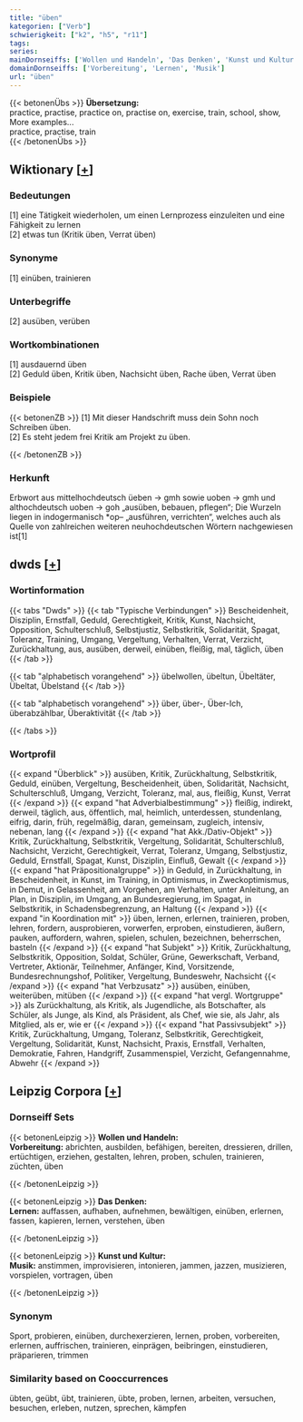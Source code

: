 ```yaml
---
title: "üben"
kategorien: ["Verb"]
schwierigkeit: ["k2", "h5", "r11"]
tags:
series:
mainDornseiffs: ['Wollen und Handeln', 'Das Denken', 'Kunst und Kultur']
domainDornseiffs: ['Vorbereitung', 'Lernen', 'Musik']
url: "üben"
---
```


{{< betonenÜbs >}}
**Übersetzung:**  
practice, practise, practice on, practise on, exercise, train, school, show, More examples...  
practice, practise, train  
{{< /betonenÜbs >}}

## Wiktionary [[+](https://de.wiktionary.org/wiki/üben)]

### Bedeutungen
[1] eine Tätigkeit wiederholen, um einen Lernprozess einzuleiten und eine Fähigkeit zu lernen  
[2] etwas tun (Kritik üben, Verrat üben)  

### Synonyme
[1] einüben, trainieren  

### Unterbegriffe
[2] ausüben, verüben  

### Wortkombinationen
[1] ausdauernd üben  
[2] Geduld üben, Kritik üben, Nachsicht üben, Rache üben, Verrat üben  

### Beispiele
{{< betonenZB >}}
[1] Mit dieser Handschrift muss dein Sohn noch Schreiben üben.  
[2] Es steht jedem frei Kritik am Projekt zu üben.  

{{< /betonenZB >}}
### Herkunft
Erbwort aus mittelhochdeutsch üeben → gmh sowie uoben → gmh und althochdeutsch uoben → goh „ausüben, bebauen, pflegen“; Die Wurzeln liegen in indogermanisch *op– „ausführen, verrichten“, welches auch als Quelle von zahlreichen weiteren neuhochdeutschen Wörtern nachgewiesen ist[1]  



## dwds [[+](https://www.dwds.de/wb/üben)]

### Wortinformation
{{< tabs "Dwds" >}}
{{< tab "Typische Verbindungen" >}}
Bescheidenheit, Disziplin, Ernstfall, Geduld, Gerechtigkeit, Kritik, Kunst, Nachsicht, Opposition, Schulterschluß, Selbstjustiz, Selbstkritik, Solidarität, Spagat, Toleranz, Training, Umgang, Vergeltung, Verhalten, Verrat, Verzicht, Zurückhaltung, aus, ausüben, derweil, einüben, fleißig, mal, täglich, üben
{{< /tab >}}

{{< tab "alphabetisch vorangehend" >}}
übelwollen, übeltun, Übeltäter, Übeltat, Übelstand
{{< /tab >}}

{{< tab "alphabetisch vorangehend" >}}
über, über-, Über-Ich, überabzählbar, Überaktivität
{{< /tab >}}

{{< /tabs >}}

### Wortprofil
{{< expand "Überblick" >}} ausüben, Kritik, Zurückhaltung, Selbstkritik, Geduld, einüben, Vergeltung, Bescheidenheit, üben, Solidarität, Nachsicht, Schulterschluß, Umgang, Verzicht, Toleranz, mal, aus, fleißig, Kunst, Verrat {{< /expand >}}
{{< expand "hat Adverbialbestimmung" >}} fleißig, indirekt, derweil, täglich, aus, öffentlich, mal, heimlich, unterdessen, stundenlang, eifrig, darin, früh, regelmäßig, daran, gemeinsam, zugleich, intensiv, nebenan, lang {{< /expand >}}
{{< expand "hat Akk./Dativ-Objekt" >}} Kritik, Zurückhaltung, Selbstkritik, Vergeltung, Solidarität, Schulterschluß, Nachsicht, Verzicht, Gerechtigkeit, Verrat, Toleranz, Umgang, Selbstjustiz, Geduld, Ernstfall, Spagat, Kunst, Disziplin, Einfluß, Gewalt {{< /expand >}}
{{< expand "hat Präpositionalgruppe" >}} in Geduld, in Zurückhaltung, in Bescheidenheit, in Kunst, im Training, in Optimismus, in Zweckoptimismus, in Demut, in Gelassenheit, am Vorgehen, am Verhalten, unter Anleitung, an Plan, in Disziplin, im Umgang, an Bundesregierung, im Spagat, in Selbstkritik, in Schadensbegrenzung, an Haltung {{< /expand >}}
{{< expand "in Koordination mit" >}} üben, lernen, erlernen, trainieren, proben, lehren, fordern, ausprobieren, vorwerfen, erproben, einstudieren, äußern, pauken, auffordern, wahren, spielen, schulen, bezeichnen, beherrschen, basteln {{< /expand >}}
{{< expand "hat Subjekt" >}} Kritik, Zurückhaltung, Selbstkritik, Opposition, Soldat, Schüler, Grüne, Gewerkschaft, Verband, Vertreter, Aktionär, Teilnehmer, Anfänger, Kind, Vorsitzende, Bundesrechnungshof, Politiker, Vergeltung, Bundeswehr, Nachsicht {{< /expand >}}
{{< expand "hat Verbzusatz" >}} ausüben, einüben, weiterüben, mitüben {{< /expand >}}
{{< expand "hat vergl. Wortgruppe" >}} als Zurückhaltung, als Kritik, als Jugendliche, als Botschafter, als Schüler, als Junge, als Kind, als Präsident, als Chef, wie sie, als Jahr, als Mitglied, als er, wie er {{< /expand >}}
{{< expand "hat Passivsubjekt" >}} Kritik, Zurückhaltung, Umgang, Toleranz, Selbstkritik, Gerechtigkeit, Vergeltung, Solidarität, Kunst, Nachsicht, Praxis, Ernstfall, Verhalten, Demokratie, Fahren, Handgriff, Zusammenspiel, Verzicht, Gefangennahme, Abwehr {{< /expand >}}

## Leipzig Corpora [[+](https://corpora.uni-leipzig.de/en/res?word=üben&corpusId=deu_newscrawl-public_2018)]

### Dornseiff Sets
{{< betonenLeipzig >}}
**Wollen und Handeln:**  
**Vorbereitung:** abrichten, ausbilden, befähigen, bereiten, dressieren, drillen, ertüchtigen, erziehen, gestalten, lehren, proben, schulen, trainieren, züchten, üben  

{{< /betonenLeipzig >}}


{{< betonenLeipzig >}}
**Das Denken:**  
**Lernen:** auffassen, aufhaben, aufnehmen, bewältigen, einüben, erlernen, fassen, kapieren, lernen, verstehen, üben  

{{< /betonenLeipzig >}}


{{< betonenLeipzig >}}
**Kunst und Kultur:**  
**Musik:** anstimmen, improvisieren, intonieren, jammen, jazzen, musizieren, vorspielen, vortragen, üben  

{{< /betonenLeipzig >}}

### Synonym
Sport, probieren, einüben, durchexerzieren, lernen, proben, vorbereiten, erlernen, auffrischen, trainieren, einprägen, beibringen, einstudieren, präparieren, trimmen


### Similarity based on Cooccurrences
übten, geübt, übt, trainieren, übte, proben, lernen, arbeiten, versuchen, besuchen, erleben, nutzen, sprechen, kämpfen

